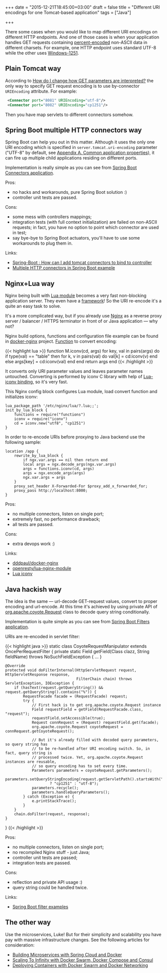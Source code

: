 +++
date = "2015-12-21T18:45:00+03:00"
draft = false
title = "Different URI encodings for one Tomcat-based application"
tags = ["Java"]

+++

There some cases when you would like to map different URI encodings on different HTTP endpoints. And one of those cases is when your application handles GET requests containing [percent-encoded](https://en.wikipedia.org/wiki/Percent-encoding) non-ASCII data in different charsets. For example, one HTTP endpoint uses standard UTF-8 while the other uses [Windows-1251](https://en.wikipedia.org/wiki/Windows-1251).

## Plain Tomcat way 

According to [How do I change how GET parameters are interpreted?](http://wiki.apache.org/tomcat/FAQ/CharacterEncoding#Q2) the only way to specify GET request encoding is to use by-connector `URIEncoding` attribute. For example:

```xml
 <Connector port="8081" URIEncoding="utf-8"/>
 <Connector port="8082" URIEncoding="cp1251"/>
```

Then you have map servlets to different connectors somehow.

## Spring Boot multiple HTTP connectors way 

Spring Boot can help you out in this matter. Although it uses the only one URI encoding which is specified in `server.tomcat.uri-encoding` parameter ("UTF-8" by default, see [Appendix A. Common application properties](http://docs.spring.io/spring-boot/docs/current/reference/html/common-application-properties.html)), it can fire up multiple child applications residing on different ports.

Implementation is really simple as you can see from [Spring Boot Connectors application](https://github.com/dddpaul/spring-boot-connectors/blob/master/src/main/java/com/github/dddpaul/connectors/Application.java).

Pros:

* no hacks and workarounds, pure Spring Boot solution :)
* controller unit tests are passed.
  
Cons:

* some mess with controllers mappings;
* integration tests (with full context initialization) are failed on non-ASCII requests; in fact, you have no option to point which connector are used in test;
* say bye-bye to Spring Boot actuators, you'll have to use some workarounds to plug them in.  

Links:

* [Spring-Boot : How can I add tomcat connectors to bind to controller](http://stackoverflow.com/questions/26111050/spring-boot-how-can-i-add-tomcat-connectors-to-bind-to-controller)
* [Multiple HTTP connectors in Spring Boot example](https://github.com/dddpaul/spring-boot-connectors)

## Nginx+Lua way

Nginx being built with [Lua module](https://github.com/openresty/lua-nginx-module) becomes a very fast non-blocking application server. They even have a [framework](http://leafo.net/lapis/)! So the URI re-encode it's a quite an easy task to solve.

It's a more complicated way, but if you already use [Nginx](http://nginx.org/) as a reverse proxy server / balancer / HTTPS terminator in front of or Java application — why not?

Nginx build options, functions and configuration file example can be found in [docker-nginx](https://github.com/dddpaul/docker-nginx) project. [Function](https://github.com/dddpaul/docker-nginx/blob/master/lua/functions.lua) to convert encoding: 

{{< highlight lua >}}
function M.iconv(cd, args)
    for key, val in pairs(args) do
        if type(val) == "table" then
            for k, v in pairs(val) do
                val[k] = cd:iconv(v)
            end
        else
            args[key] = cd:iconv(val)
        end
    end
    return args
end
{{< /highlight >}}

It converts only URI parameter values and leaves parameter names untouched. Converting is performed by iconv C library with help of [Lua-iconv binding](http://ittner.github.io/lua-iconv/), so it's very fast.

This Nginx config block configures Lua module, load convert function and initializes iconv:

```
lua_package_path '/etc/nginx/lua/?.lua;;';
init_by_lua_block {
    functions = require("functions")
    iconv = require("iconv")
    cd = iconv.new("utf8", "cp1251")
}
```

In order to re-encode URIs before proxying to Java backend use the following sample:

```
location /app {
    rewrite_by_lua_block {
        if ngx.var.args == nil then return end
        local args = ngx.decode_args(ngx.var.args)
        args = functions.iconv(cd, args)
        args = ngx.encode_args(args)
        ngx.var.args = args
    }
    proxy_set_header X-Forwarded-For $proxy_add_x_forwarded_for;
    proxy_pass http://localhost:8000;
}
```    

Pros:

* no multiple connectors, listen on single port;
* extremely fast, no performance drawback;
* all tests are passed.
  
Cons:

* extra devops work :)

Links:

* [dddpaul/docker-nginx](https://github.com/dddpaul/docker-nginx)
* [openresty/lua-nginx-module](https://github.com/openresty/lua-nginx-module)
* [Lua iconv](http://ittner.github.io/lua-iconv/)

## Java hackish way

The idea is the same — url-decode GET-request values, convert to proper encoding and url-encode. At this time it's achieved by using private API of [org.apache.coyote.Request](https://tomcat.apache.org/tomcat-8.0-doc/api/org/apache/coyote/Request.html) class to decode query string conditionally.

Implementation is quite simple as you can see from [Spring Boot Filters application](https://github.com/dddpaul/spring-boot-filters/blob/master/src/main/java/com/github/dddpaul/filters/Application.java).

URIs are re-encoded in servlet filter:
 
{{< highlight java >}}
static class CoyoteRequestManipulator extends OncePerRequestFilter {
    private static Field getField(Class clazz, String fieldName) throws NoSuchFieldException {
        ...
    }

    @Override
    protected void doFilterInternal(HttpServletRequest request, HttpServletResponse response,
                                    FilterChain chain) throws ServletException, IOException {
        if (hasText(request.getQueryString()) && request.getQueryString().contains("%")) {
            RequestFacade facade = (RequestFacade) request;
            try {
                // First hack is to get org.apache.coyote.Request instance
                Field requestField = getField(RequestFacade.class, "request");
                requestField.setAccessible(true);
                Request connRequest = (Request) requestField.get(facade);
                org.apache.coyote.Request coyoteRequest = connRequest.getCoyoteRequest();

                // But it's already filled with decoded query parameters, so query string has
                // to be re-handled after URI encoding switch. So, in fact, query string is
                // processed twice. Yet, org.apache.coyote.Request instances are reusable,
                // so query encoding has to set every time.
                Parameters parameters = coyoteRequest.getParameters();
                parameters.setQueryStringEncoding(request.getServletPath().startsWith("/two")
                        ? "cp1251" : "utf-8");
                parameters.recycle();
                parameters.handleQueryParameters();
            } catch (Exception e) {
                e.printStackTrace();
            }
        }
        chain.doFilter(request, response);
    }
}
{{< /highlight >}}

Pros:

* no multiple connectors, listen on single port;
* no recompiled Nginx stuff - just Java;
* controller unit tests are passed;
* integration tests are passed.
  
Cons:

* reflection and private API usage :)
* query string could be handled twice.

Links:

* [Spring Boot filter examples](https://github.com/dddpaul/spring-boot-filters)

## The other way

Use the microservices, Luke! But for their simplicity and scalability you have pay with massive infrastructure changes. See the following articles for consideration:

* [Building Microservices with Spring Cloud and Docker](http://www.kennybastani.com/2015/07/spring-cloud-docker-microservices.html)
* [Scaling To Infinity with Docker Swarm, Docker Compose and Consul](http://technologyconversations.com/2015/07/02/scaling-to-infinity-with-docker-swarm-docker-compose-and-consul-part-14-a-taste-of-what-is-to-come/)
* [Deploying Containers with Docker Swarm and Docker Networking](http://technologyconversations.com/2015/11/25/deploying-containers-with-docker-swarm-and-docker-networking/)
